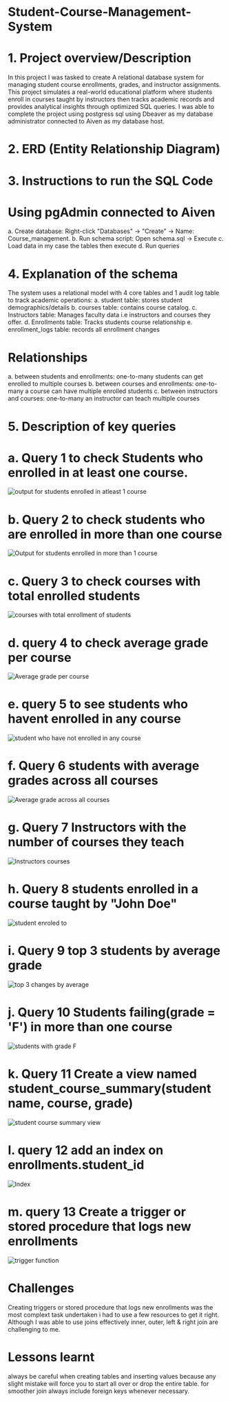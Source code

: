 # Student-Course-Management-System
# 1. Project overview/Description
In this project I was tasked to create A relational database system for managing student course enrollments, grades, and instructor assignments.  This project simulates a real-world educational platform where students enroll in courses taught by instructors then tracks academic records and provides analytical insights through optimized SQL queries. I was able to complete the project using postgress sql using Dbeaver as my database administrator connected to Aiven as my database host.
# 2. ERD (Entity Relationship Diagram)

# 3. Instructions to run the SQL Code
# Using pgAdmin connected to Aiven
a. Create database: Right-click "Databases" → "Create" → Name: Course_management.
b. Run schema script: Open schema.sql → Execute
c. Load data in my case the tables then execute
d. Run queries 
# 4. Explanation of the schema
The system uses a relational model with 4 core tables and 1 audit log table to track academic operations:
a. student table: stores student demographics/details
b. courses table: contains course catalog.
c. Instructors table: Manages faculty data i.e instructors and courses they offer.
d. Enrollments table: Tracks students course relationship
e. enrollment_logs table: records all enrollment changes
# Relationships
a. between students and enrollments: one-to-many
students can get enrolled to multiple courses
b. between courses and enrollments: one-to-many
a course can have multiple enrolled students
c. between instructors and courses: one-to-many
an instructor can teach multiple courses
# 5. Description of key queries

# a. Query 1 to check Students who enrolled in at least one course.
![output for students enrolled in atleast 1 course](https://github.com/user-attachments/assets/bc146d4f-0fa9-4695-9a75-1008bda2d888)
# b. Query 2 to check students who are enrolled in more than one course
![Output for students enrolled in more than 1 course](https://github.com/user-attachments/assets/3a31ce7a-780b-4d5f-9776-a98bd2b99383)
# c. Query 3 to check courses with total enrolled students
![courses with total enrollment of students](https://github.com/user-attachments/assets/d66b53f3-901c-45de-a156-3a167129a829)
# d. query 4 to check average grade per course
![Average grade per course](https://github.com/user-attachments/assets/3c79403c-285d-4710-ba7b-6b7f7d9ae1d1)
# e. query 5 to see students who havent enrolled in any course
![student who have not enrolled in any course](https://github.com/user-attachments/assets/61e527f2-0251-41dd-8030-606fcdc2268f)
# f. Query 6 students with average grades across all courses
![Average grade across all courses](https://github.com/user-attachments/assets/f060f8cb-559f-44d7-86ff-f9568940d6d1)
# g. Query 7 Instructors with the number of courses they teach
![Instructors courses](https://github.com/user-attachments/assets/5e4a2d93-6e16-489a-ab33-3c5606875475)
# h. Query 8 students enrolled in a course taught by "John Doe"
![student enroled to](https://github.com/user-attachments/assets/74671b8d-b4c1-4dc0-9525-996cc54a44f4)
# i. Query 9 top 3 students by average grade
![top 3 changes by average](https://github.com/user-attachments/assets/06ae3275-dfcf-4bfc-985b-87dbb02f791e)
# j. Query 10 Students failing(grade = 'F') in more than one course
![students with grade F](https://github.com/user-attachments/assets/dcca53ea-3182-4926-b015-25cbbc594c3b)
# k. Query 11 Create a view named student_course_summary(student name, course, grade)
![student course summary view](https://github.com/user-attachments/assets/5971acbf-ce33-4b5f-b48c-8723c1e30629)
# l. query 12 add an index on enrollments.student_id
![Index](https://github.com/user-attachments/assets/e20f8bc4-21c2-49fe-a106-068e7eaf207f)
# m. query 13 Create a trigger or stored procedure that logs new enrollments
![trigger function](https://github.com/user-attachments/assets/364cca4f-8a6c-41c2-af60-49f852adc6bb)
# Challenges
Creating triggers  or stored procedure that logs new enrollments was the most complext task undertaken i had to use a few resources to get it right.
Although I was able to use joins effectively inner, outer, left & right join are challenging to me.
# Lessons learnt 
always be careful when creating tables and inserting values because any slight mistake will force you to start all over or drop the entire table.
for smoother join always include foreign keys whenever necessary.


